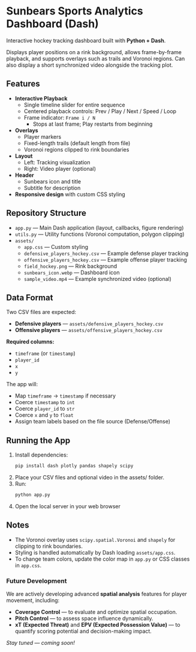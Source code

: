 # Sunbears Sports Analytics Dashboard (Dash)

Interactive hockey tracking dashboard built with **Python + Dash**.

Displays player positions on a rink background, allows frame-by-frame playback, and supports overlays such as trails and Voronoi regions. Can also display a short synchronized video alongside the tracking plot.

## Features

- **Interactive Playback**
  - Single timeline slider for entire sequence
  - Centered playback controls: Prev / Play / Next / Speed / Loop
  - Frame indicator: `Frame i / N`  
    - Stops at last frame; Play restarts from beginning
- **Overlays**
  - Player markers
  - Fixed-length trails (default length from file)
  - Voronoi regions clipped to rink boundaries
- **Layout**
  - Left: Tracking visualization
  - Right: Video player (optional)
- **Header**
  - Sunbears icon and title
  - Subtitle for description
- **Responsive design** with custom CSS styling

## Repository Structure

- `app.py` — Main Dash application (layout, callbacks, figure rendering)
- `utils.py` — Utility functions (Voronoi computation, polygon clipping)
- `assets/`
  - `app.css` — Custom styling
  - `defensive_players_hockey.csv` — Example defense player tracking
  - `offensive_players_hockey.csv` — Example offense player tracking
  - `field_hockey.png` — Rink background
  - `sunbears_icon.webp` — Dashboard icon
  - `sample_video.mp4` — Example synchronized video (optional)

## Data Format

Two CSV files are expected:

- **Defensive players** — `assets/defensive_players_hockey.csv`
- **Offensive players** — `assets/offensive_players_hockey.csv`

**Required columns:**
- `timeframe` (or `timestamp`)
- `player_id`
- `x`
- `y`

The app will:
- Map `timeframe` → `timestamp` if necessary
- Coerce `timestamp` to `int`
- Coerce `player_id` to `str`
- Coerce `x` and `y` to `float`
- Assign team labels based on the file source (Defense/Offense)

## Running the App

1. Install dependencies:
   ```bash
   pip install dash plotly pandas shapely scipy
   ```
2. Place your CSV files and optional video in the assets/ folder.
3. Run:
   ```bash
   python app.py
   ```
4. Open the local server in your web browser

## Notes

- The Voronoi overlay uses `scipy.spatial.Voronoi` and `shapely` for clipping to rink boundaries.
- Styling is handled automatically by Dash loading `assets/app.css`.
- To change team colors, update the color map in `app.py` or CSS classes in `app.css`.

### Future Development
We are actively developing advanced **spatial analysis** features for player movement, including:

- **Coverage Control** — to evaluate and optimize spatial occupation.
- **Pitch Control** — to assess space influence dynamically.
- **xT (Expected Threat)** and **EPV (Expected Possession Value)** — to quantify scoring potential and decision-making impact.

_Stay tuned — coming soon!_
